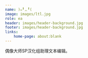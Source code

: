 ```yaml
---
name: )๑╹ᆺ╹(
image: images/ltl.jpg
role: ea
header: images/header-background.jpg
footer: images/header-background.jpg
links:
    home-page: about:blank
---
```


偶像大师SP汉化组助理文本编辑。